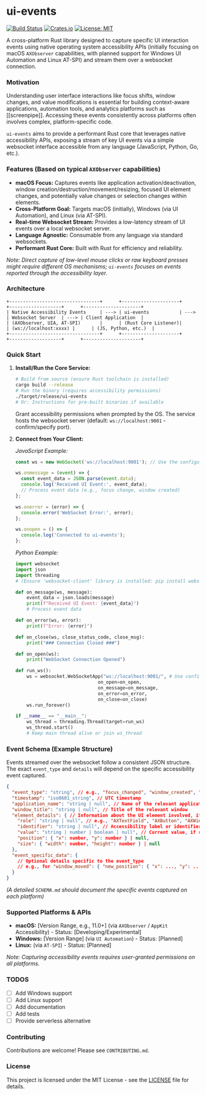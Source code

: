 
# ui-events

[![Build Status](https://img.shields.io/github/actions/workflow/status/your-username/ui-events/rust.yml?branch=main)](https://github.com/your-username/ui-events/actions) [![Crates.io](https://img.shields.io/crates/v/ui-events.svg)](https://crates.io/crates/ui-events) [![License: MIT](https://img.shields.io/badge/License-MIT-yellow.svg)](https://opensource.org/licenses/MIT)

A cross-platform Rust library designed to capture specific UI interaction events using native operating system accessibility APIs (initially focusing on macOS `AXObserver` capabilities, with planned support for Windows UI Automation and Linux AT-SPI) and stream them over a websocket connection.

### Motivation

Understanding user interface interactions like focus shifts, window changes, and value modifications is essential for building context-aware applications, automation tools, and analytics platforms such as [[screenpipe]]. Accessing these events consistently across platforms often involves complex, platform-specific code.

`ui-events` aims to provide a performant Rust core that leverages native accessibility APIs, exposing a stream of key UI events via a simple websocket interface accessible from any language (JavaScript, Python, Go, etc.).

### Features (Based on typical `AXObserver` capabilities)

*   **macOS Focus:** Captures events like application activation/deactivation, window creation/destruction/movement/resizing, focused UI element changes, and potentially value changes or selection changes within elements.
*   **Cross-Platform Goal:** Targets macOS (initially), Windows (via UI Automation), and Linux (via AT-SPI).
*   **Real-time Websocket Stream:** Provides a low-latency stream of UI events over a local websocket server.
*   **Language Agnostic:** Consumable from any language via standard websockets.
*   **Performant Rust Core:** Built with Rust for efficiency and reliability.

*Note: Direct capture of low-level mouse clicks or raw keyboard presses might require different OS mechanisms; `ui-events` focuses on events reported through the accessibility layer.*

### Architecture

```
+---------------------------------+      +---------------------+      +-------------------+      +---------------------+
| Native Accessibility Events     | ---> | ui-events           | ---> | Websocket Server  | ---> | Client Application  |
| (AXObserver, UIA, AT-SPI)       |      | (Rust Core Listener)|      | (ws://localhost:xxxx) |      | (JS, Python, etc.)  |
+---------------------------------+      +---------------------+      +-------------------+      +---------------------+
```

### Quick Start

1.  **Install/Run the Core Service:**
    ```bash
    # Build from source (ensure Rust toolchain is installed)
    cargo build --release
    # Run the binary (requires accessibility permissions)
    ./target/release/ui-events
    # Or: Instructions for pre-built binaries if available
    ```
    Grant accessibility permissions when prompted by the OS. The service hosts the websocket server (default: `ws://localhost:9001` - confirm/specify port).

2.  **Connect from Your Client:**

    *JavaScript Example:*
    ```javascript
    const ws = new WebSocket('ws://localhost:9001'); // Use the configured port

    ws.onmessage = (event) => {
      const event_data = JSON.parse(event.data);
      console.log('Received UI Event:', event_data);
      // Process event data (e.g., focus change, window created)
    };

    ws.onerror = (error) => {
      console.error('WebSocket Error:', error);
    };

    ws.onopen = () => {
      console.log('Connected to ui-events');
    };
    ```

    *Python Example:*
    ```python
    import websocket
    import json
    import threading
    # (Ensure 'websocket-client' library is installed: pip install websocket-client)

    def on_message(ws, message):
        event_data = json.loads(message)
        print(f"Received UI Event: {event_data}")
        # Process event data

    def on_error(ws, error):
        print(f"Error: {error}")

    def on_close(ws, close_status_code, close_msg):
        print("### Connection Closed ###")

    def on_open(ws):
        print("WebSocket Connection Opened")

    def run_ws():
        ws = websocket.WebSocketApp("ws://localhost:9001/", # Use configured port
                                  on_open=on_open,
                                  on_message=on_message,
                                  on_error=on_error,
                                  on_close=on_close)
        ws.run_forever()

    if __name__ == "__main__":
        ws_thread = threading.Thread(target=run_ws)
        ws_thread.start()
        # Keep main thread alive or join ws_thread
    ```

### Event Schema (Example Structure)

Events streamed over the websocket follow a consistent JSON structure. The exact `event_type` and `details` will depend on the specific accessibility event captured.

```json
{
  "event_type": "string", // e.g., "focus_changed", "window_created", "value_changed", "application_activated"
  "timestamp": "iso8601_string", // UTC timestamp
  "application_name": "string | null", // Name of the relevant application
  "window_title": "string | null", // Title of the relevant window
  "element_details": { // Information about the UI element involved, if applicable
    "role": "string | null", // e.g., "AXTextField", "AXButton", "AXWindow"
    "identifier": "string | null", // Accessibility label or identifier
    "value": "string | number | boolean | null", // Current value, if relevant and available
    "position": { "x": number, "y": number } | null,
    "size": { "width": number, "height": number } | null
  },
  "event_specific_data": {
    // Optional details specific to the event_type
    // e.g., for "window_moved": { "new_position": { "x": ..., "y": ... } }
  }
}
```
*(A detailed `SCHEMA.md` should document the specific events captured on each platform)*

### Supported Platforms & APIs

*   **macOS:** [Version Range, e.g., 11.0+] (via `AXObserver` / `AppKit` Accessibility) - Status: [Developing/Experimental]
*   **Windows:** [Version Range] (via `UI Automation`) - Status: [Planned]
*   **Linux:** (via `AT-SPI`) - Status: [Planned]

*Note: Capturing accessibility events requires user-granted permissions on all platforms.*

### TODOS

- [ ] Add Windows support
- [ ] Add Linux support
- [ ] Add documentation
- [ ] Add tests
- [ ] Provide serverless alternative

### Contributing

Contributions are welcome! Please see `CONTRIBUTING.md`.

### License

This project is licensed under the MIT License - see the [LICENSE](LICENSE) file for details.
